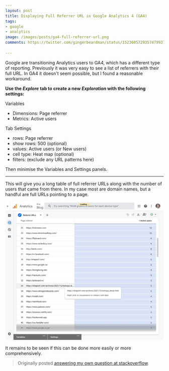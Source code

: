 ```yaml
---
layout: post
title: Displaying Full Referrer URL in Google Analytics 4 (GA4)
tags:
- google
- analytics
image: /images/posts/ga4-full-referrer-url.png
comments: https://twitter.com/gingerbeardman/status/1523605729357479937

---
```


Google are transitioning Analytics users to GA4, which has a different type of reporting. Previously it was very easy to see a list of referrers with their full URL. In GA4 it doesn't seem possible, but I found a reasonable workaround.

**Use the *Explore* tab to create a new *Exploration* with the following settings:**

Variables
- Dimensions: Page referrer
- Metrics: Active users

Tab Settings
- rows: Page referrer
- show rows: 500 (optional)
- values: Active users (or New users)
- cell type: Heat map (optional)
- filters: (exclude any URL patterns here)

Then minimise the Variables and Settings panels.

----

This will give you a long table of full referrer URLs along with the number of users that came from there. In my case most are domain names, but a handful are full URLs pointing to a page.

![PNG](/images/posts/ga4-full-referrer-url.png)

It remains to be seen if this can be done more easily or more comprehensively.

> Originally posted [answering my own question at stackoverflow](https://stackoverflow.com/a/70742721/28290).